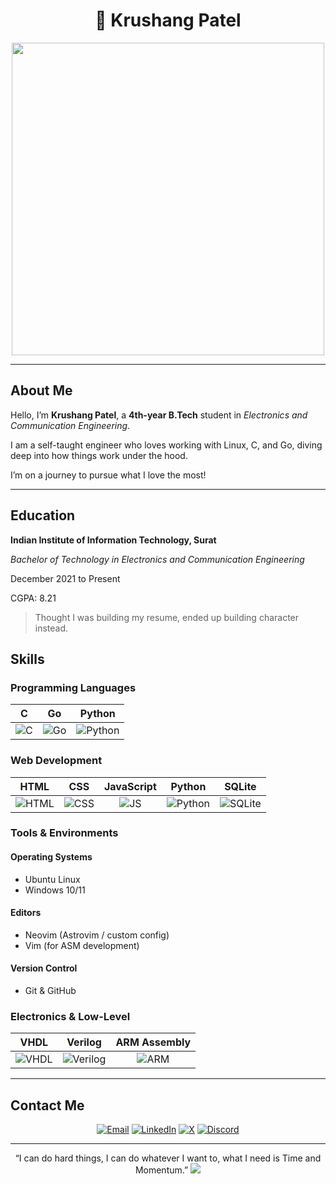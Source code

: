 <h1 align="center"> 🐧 Krushang Patel</h1>

<div align="center">

<img src="https://user-images.githubusercontent.com/74038190/225813708-98b745f2-7d22-48cf-9150-083f1b00d6c9.gif" width="500"> </div>

---

## About Me

Hello, I’m **Krushang Patel**, a **4th-year B.Tech** student in _Electronics and Communication Engineering_.

I am a self-taught engineer who loves working with Linux, C, and Go, diving deep into how things work under the hood.

I’m on a journey to pursue what I love the most!

---

## Education

**Indian Institute of Information Technology, Surat**

_Bachelor of Technology in Electronics and Communication Engineering_

December 2021 to Present

CGPA: 8.21

> Thought I was building my resume, ended up building character instead.

## Skills

### Programming Languages

|                                          C                                           |                                           Go                                            |                                               Python                                                |
| :----------------------------------------------------------------------------------: | :-------------------------------------------------------------------------------------: | :-------------------------------------------------------------------------------------------------: |
| ![C](https://img.shields.io/badge/C-%2300599C.svg?style=flat&logo=c&logoColor=white) | ![Go](https://img.shields.io/badge/Go-%2300ADD8.svg?style=flat&logo=go&logoColor=white) | ![Python](https://img.shields.io/badge/Python-%2314354C.svg?style=flat&logo=python&logoColor=white) |

### Web Development

|                                              HTML                                               |                                             CSS                                              |                                               JavaScript                                                |                                               Python                                                |                                               SQLite                                                |
| :---------------------------------------------------------------------------------------------: | :------------------------------------------------------------------------------------------: | :-----------------------------------------------------------------------------------------------------: | :-------------------------------------------------------------------------------------------------: | :-------------------------------------------------------------------------------------------------: |
| ![HTML](https://img.shields.io/badge/HTML5-%23E34F26.svg?style=flat&logo=html5&logoColor=white) | ![CSS](https://img.shields.io/badge/CSS3-%231572B6.svg?style=flat&logo=css3&logoColor=white) | ![JS](https://img.shields.io/badge/JavaScript-%23F7DF1E.svg?style=flat&logo=javascript&logoColor=black) | ![Python](https://img.shields.io/badge/Python-%2314354C.svg?style=flat&logo=python&logoColor=white) | ![SQLite](https://img.shields.io/badge/SQLite-%2307405e.svg?style=flat&logo=sqlite&logoColor=white) |

### Tools & Environments

#### Operating Systems

- Ubuntu Linux
- Windows 10/11

#### Editors

- Neovim (Astrovim / custom config)
- Vim (for ASM development)

#### Version Control

- Git & GitHub

### Electronics & Low-Level

|                                               VHDL                                               |                                                Verilog                                                 |                                ARM Assembly                                |
| :----------------------------------------------------------------------------------------------: | :----------------------------------------------------------------------------------------------------: | :------------------------------------------------------------------------: |
| ![VHDL](https://img.shields.io/badge/VHDL-%23A67B5B.svg?style=flat&logo=verilog&logoColor=white) | ![Verilog](https://img.shields.io/badge/Verilog-%23b6b6b6.svg?style=flat&logo=verilog&logoColor=black) | ![ARM](https://img.shields.io/badge/ARM-Assembly-%230097C4.svg?style=flat) |

---

## Contact Me

<div align="center">

[![Email](https://img.shields.io/badge/Email-%23D14836.svg?style=for-the-badge&logo=gmail&logoColor=white)](mailto:krushang4201@gmail.com)
[![LinkedIn](https://img.shields.io/badge/LinkedIn-%230A66C2.svg?style=for-the-badge&logo=linkedin&logoColor=white)](https://www.linkedin.com/in/krushang-d-patel/)
[![X](https://img.shields.io/badge/X-%2315181F.svg?style=for-the-badge&logo=x&logoColor=white)](https://x.com/krushangdptl)
[![Discord](https://img.shields.io/badge/Discord-%237289DA.svg?style=for-the-badge&logo=discord&logoColor=white)](https://discordapp.com/users/krushangptl)

</div>

---

<div align="center">
“I can do hard things, I can do whatever I want to, what I need is Time and Momentum.”
<img src="https://capsule-render.vercel.app/api?type=waving&color=gradient&height=100&section=footer&text=Happy%20Coding!&fontSize=16&fontAlignY=65&desc=Thanks%20for%20visiting%20my%20profile&descAlignY=51&descAlign=center"/>

</div>
